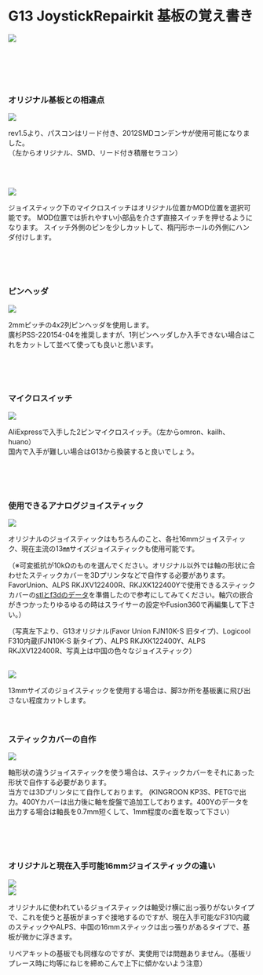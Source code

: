 # G13 JoystickRepairkit 基板の覚え書き

![](./G13RepairKit_images/G13_repairkit_rev1_5_pcb.png)  

<br>
<br>
<br>
<br>

### オリジナル基板との相違点

![](./G13RepairKit_images/picture14a.jpg)  

rev1.5より、パスコンはリード付き、2012SMDコンデンサが使用可能になりました。  
（左からオリジナル、SMD、リード付き積層セラコン）  

<br>
<br>

![](./G13RepairKit_images/picture20b.jpg)  

ジョイスティック下のマイクロスイッチはオリジナル位置かMOD位置を選択可能です。
MOD位置では折れやすい小部品を介さず直接スイッチを押せるようになります。
スイッチ外側のピンを少しカットして、楕円形ホールの外側にハンダ付けします。  

<br>
<br>
<br>

### ピンヘッダ

![](./G13RepairKit_images/picture22.jpg)  

2mmピッチの4x2列ピンヘッダを使用します。  
廣杉PSS-220154-04を推奨しますが、1列ピンヘッダしか入手できない場合はこれをカットして並べて使っても良いと思います。

<br>
<br>
<br>

### マイクロスイッチ

![](./G13RepairKit_images/picture22b.jpg)  

AliExpressで入手した2ピンマイクロスイッチ。（左からomron、kailh、huano）  
国内で入手が難しい場合はG13から換装すると良いでしょう。  

<br>
<br>
<br>

### 使用できるアナログジョイスティック

![](./G13RepairKit_images/picture13.jpg)  

オリジナルのジョイスティックはもちろんのこと、各社16mmジョイスティック、現在主流の13㎜サイズジョイスティックも使用可能です。  

（※可変抵抗が10kΩのものを選んでください。オリジナル以外では軸の形状に合わせたスティックカバーを3Dプリンタなどで自作する必要があります。FavorUnion、ALPS RKJXV122400R、RKJXK122400Yで使用できるスティックカバーの[stlとf3dのデータ](https://github.com/LHPbackup/G13RepairKit/blob/main/G13RepairKit_images/js_cover.zip)を準備したので参考にしてみてください。軸穴の嵌合がきつかったりゆるゆるの時はスライサーの設定やFusion360で再編集して下さい。）  

（写真左下より、G13オリジナル(Favor Union FJN10K-S 旧タイプ)、Logicool F310内蔵(FJN10K-S 新タイプ）、ALPS RKJXK122400Y、ALPS RKJXV122400R、写真上は中国の色々なジョイスティック）
<br>
<br>

![](./G13RepairKit_images/picture13b.jpg)  

13mmサイズのジョイスティックを使用する場合は、脚3か所を基板裏に飛び出さない程度カットします。
<br>
<br>
<br>

### スティックカバーの自作

![](./G13RepairKit_images/picture17.jpg)

軸形状の違うジョイスティックを使う場合は、スティックカバーをそれにあった形状で自作する必要があります。  
 当方では3Dプリンタにて自作しております。  (KINGROON KP3S、PETGで出力。400Yカバーは出力後に軸を旋盤で追加工しております。400Yのデータを出力する場合は軸長を0.7mm短くして、1mm程度のc面を取って下さい）

<br>
<br>
<br>

### オリジナルと現在入手可能16mmジョイスティックの違い

![](./G13RepairKit_images/picture15.jpg)
<br>
![](./G13RepairKit_images/picture16.jpg)

オリジナルに使われているジョイスティックは軸受け横に出っ張りがないタイプで、これを使うと基板がまっすぐ接地するのですが、現在入手可能なF310内蔵のスティックやALPS、中国の16mmスティックは出っ張りがあるタイプで、基板が微かに浮きます。  

リペアキットの基板でも同様なのですが、実使用では問題ありません。（基板リプレース時に均等にねじを締めこんで上下に傾かないよう注意）

<br>
<br>
<br>
